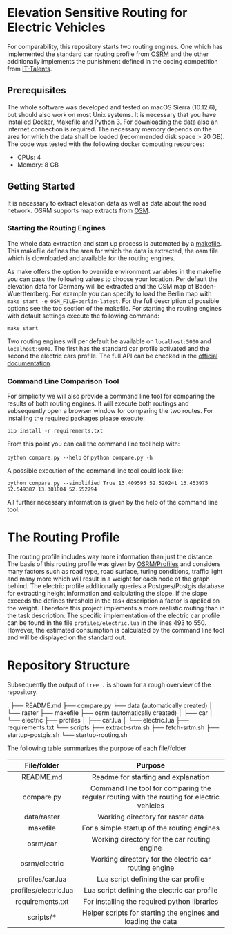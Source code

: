 # Elevation Sensitive Routing for Electric Vehicles

For comparability, this repository starts two routing engines. One which has implemented the standard car routing profile from [OSRM](https://github.com/Project-OSRM/osrm-backend) and the other additionally implements the punishment defined in the coding competition from [IT-Talents](https://www.it-talents.de/foerderung/code-competition/code-competition-04-2018).

## Prerequisites

The whole software was developed and tested on macOS Sierra (10.12.6), but should also work on most Unix systems. It is necessary that you have installed Docker, Makefile and Python 3. For downloading the data also an internet connection is required. The necessary memory depends on the area for which the data shall be loaded (recommended disk space > 20 GB). The code was tested with the following docker computing resources:
* CPUs: 4
* Memory: 8 GB

## Getting Started

It is necessary to extract elevation data as well as data about the road network. OSRM supports map extracts from [OSM](https://www.openstreetmap.org). 

### Starting the Routing Engines

The whole data extraction and start up process is automated by a [makefile](https://en.wikipedia.org/wiki/Makefile). This makefile defines the area for which the data is extracted, the osm file which is downloaded and available for the routing engines. 

As make offers the option to override environment variables in the makefile you can pass the following values to choose your location. Per default the elevation data for Germany will be extracted and the OSM map of Baden-Wuerttemberg. For example you can specify to load the Berlin map with `make start -e OSM_FILE=berlin-latest`. For the full description of possible options see the top section of the makefile. For starting the routing engines with default settings execute the following command:

`make start`

Two routing engines will per default be available on `localhost:5000` and `localhost:6000`. The first has the standard car profile activated and the second the electric cars profile. The full API can be checked in the [official documentation](http://project-osrm.org/docs/v5.5.1/api/). 

### Command Line Comparison Tool

For simplicity we will also provide a command line tool for comparing the results of both routing engines. It will execute both routings and subsequently open a browser window for comparing the two routes. For installing the required packages please execute:

`pip install -r requirements.txt`

From this point you can call the command line tool help with:

`python compare.py --help` or `python compare.py -h`

A possible execution of the command line tool could look like:

`python compare.py --simplified True 13.409595 52.520241 13.453975 52.549387 13.381804 52.552794`

All further necessary information is given by the help of the command line tool.

# The Routing Profile

The routing profile includes way more information than just the distance. The basis of this routing profile was given by [OSRM/Profiles](https://github.com/Project-OSRM/osrm-backend/blob/master/docs/profiles.md) and considers many factors such as road type, road surface, turing conditions, traffic light and many more which will result in a weight for each node of the graph behind. The electric profile additionally queries a Postgres/Postgis database for extracting height information and calculating the slope. If the slope exceeds the defines threshold in the task description a factor is applied on the weight. Therefore this project implements a more realistic routing than in the task description. The specific implementation of the electric car profile can be found in the file `profiles/electric.lua` in the lines 493 to 550. However, the estimated consumption is calculated by the command line tool and will be displayed on the standard out.

# Repository Structure

Subsequently the output of `tree .` is shown for a rough overview of the repository.

.
├── README.md
├── compare.py
├── data (automatically created)
│   └── raster
├── makefile
├── osrm (automatically created)
│   ├── car
│   └── electric
├── profiles
│   ├── car.lua
│   └── electric.lua
├── requirements.txt
└── scripts
    ├── extract-srtm.sh
    ├── fetch-srtm.sh
    ├── startup-postgis.sh
    └── startup-routing.sh

The following table summarizes the purpose of each file/folder

| File/folder               | Purpose                                                                                    |
|:-------------------------:|:------------------------------------------------------------------------------------------:|
| README.md                 | Readme for starting and explanation                                                        |
| compare.py                | Command line tool for comparing the regular routing with the routing for electric vehicles |
| data/raster               | Working directory for raster data                                                          |
| makefile                  | For a simple startup of the routing engines                                                |
| osrm/car                  | Working directory for the car routing engine                                               |
| osrm/electric             | Working directory for the electric car routing engine                                      |
| profiles/car.lua          | Lua script defining the car profile                                                        |
| profiles/electric.lua     | Lua script defining the electric car profile                                               |
| requirements.txt          | For installing the required python libraries                                               |
| scripts/*                 | Helper scripts for starting the engines and loading the data                               |
